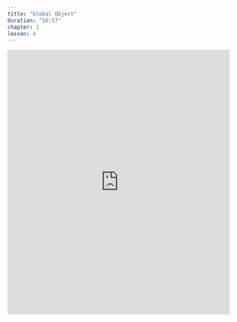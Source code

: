 ```yaml
---
title: "Global Object"
duration: "16:57"
chapter: 1
lesson: 4
---
```


<iframe width="100%" height="600" src="https://www.youtube.com/embed/BDq-ppL0CpQ" title="YouTube video player" frameborder="0" allow="accelerometer; autoplay; clipboard-write; encrypted-media; gyroscope; picture-in-picture; web-share" allowfullscreen></iframe>
